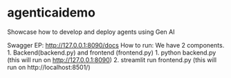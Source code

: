 # agenticaidemo
Showcase how to develop and deploy agents using Gen AI




Swagger EP: http://127.0.0.1:8090/docs
How to run: 
We have 2 components. 1. Backend(backend.py) and frontend (frontend.py)
    1. python backend.py (this will run on http://127.0.0.1:8090) 
    2. streamlit run frontend.py (this will run on http://localhost:8501/)
